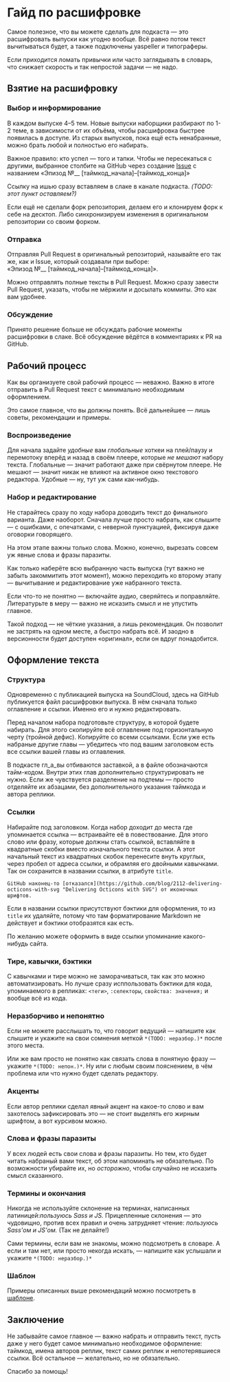 # Гайд по расшифровке

Самое полезное, что вы можете сделать для подкаста — это расшифровать выпуски как угодно вообще. Всё равно потом текст вычитываться будет, а также подключены yaspeller и типограферы.

Если приходится ломать привычки или часто заглядывать в словарь, что снижает скорость и так непростой задачи — не надо.

## Взятие на расшифровку

### Выбор и информирование

В каждом выпуске 4–5 тем. Новые выпуски наборщики разбирают по 1-2 теме, в зависимости от их объёма, чтобы расшифровка быстрее появилась в доступе. Из старых выпусков, пока ещё есть ненабранные, можно брать любой и полностью его набирать.

Важное правило: кто успел — того и тапки. Чтобы не пересекаться с другими, выбранное столбите на GitHub через создание [Issue](https://github.com/web-standards-ru/podcast/issues) с названием «Эпизод №__ [таймкод\_начала]–[таймкод\_конца]»

Ссылку на ишью сразу вставляем в слаке в канале подкаста. *(TODO: этот пункт оставляем?)*

Если ещё не сделали форк репозитория, делаем его и клонируем форк к себе на десктоп. Либо синхронизируем изменения в оригинальном репозитории со своим форком.

### Отправка

Отправляя Pull Request в оригинальный репозиторий, называйте его так же, как и Issue, который создавали при выборе: «Эпизод №__ [таймкод\_начала]–[таймкод\_конца]».

Можно отправлять полные тексты в Pull Request. Можно сразу завести Pull Request, указать, чтобы не мёржили и досылать коммиты. Это как вам удобнее.

### Обсуждение

Принято решение больше не обсуждать рабочие моменты расшифровки в слаке. Всё обсуждение вёдётся в комментариях к PR на GitHub.

## Рабочий процесс

Как вы организуете свой рабочий процесс — неважно. Важно в итоге отправить в Pull Request текст с минимально необходимым оформлением.

Это самое главное, что вы должны понять. Всё дальнейшее — лишь советы, рекомендации и примеры.

### Воспроизведение

Для начала задайте _удобные_ вам _глобальные_ хоткеи на плей/паузу и перемотоку вперёд и назад в своём плеере, которые _не мешают_ набору текста. Глобальные — значит работают даже при свёрнутом плеере. Не мешают — значит никак не влияют на активное окно текстового редактора. Удобные — ну, тут уж сами как-нибудь.

### Набор и редактирование

Не старайтесь сразу по ходу набора доводить текст до финального варианта. Даже наоборот. Сначала лучше просто набрать, как слышите — с ошибками, с опечатками, с неверной пунктуацией, фиксируя даже оговорки говорящего.

На этом этапе важны только слова. Можно, конечно, вырезать совсем уж явные слова и фразы паразиты.

Как только наберёте всю выбранную часть выпуска (тут важно не забыть закоммитить этот момент), можно переходить ко второму этапу — вычитывание и редактирование уже набранного текста.

Если что-то не понятно — включайте аудио, сверяйтесь и поправляйте. Литературьте в меру — важно не исказить смысл и не  упустить главное.

Такой подход — не чёткие указания, а лишь рекомендация. Он позволит не застрять на одном месте, а быстро набрать всё. И заодно в версионности будет доступен «оригинал», если он вдруг понадобится.

## Оформление текста

### Структура

Одновременно с публикацией выпуска на SoundCloud, здесь на GitHub публикуется файл расшифровки выпуска. В нём сначала только оглавление и ссылки. Именно его и нужно редактировать.

Перед началом набора подготовьте структуру, в которой будете набирать. Для этого скопируйте всё оглавление под горизонтальную черту (тройной дефис). Копируйте со всеми ссылками. Если уже есть набраные другие главы — убедитесь что под вашим заголовком есть все ссылки вашей главы из оглавления.

В подкасте гл_а_вы отбиваются заставкой, а в файле обозначаются тайм-кодом. Внутри этих глав дополнительно структурировать не нужно. Если же чувствуется разделение на подтемы — просто отделяйте их абзацами, без дополнительного указания таймкода и автора реплики.

### Ссылки

Набирайте под заголовком. Когда набор доходит до места где упоминается ссылка — встраивайте её в повествование. Для этого слово или фразу, которые должны стать ссылкой, вставляйте в квадратные скобки вместо изначального текста ссылки. А этот начальный текст из квадратных скобок перенесите внуть круглых, через пробел от адреса ссылки, и обрамляя его двойными кавычками. Так он сохранится в названии ссылки, в атрибуте `title`.

    GitHub наконец-то [отказался](https://github.com/blog/2112-delivering-octicons-with-svg "Delivering Octicons with SVG") от иконочных шрифтов.

Если в названии ссылки присутствуют бэктики для оформления, то из `title` их удаляйте, потому что там форматирование Markdown не действует и бэктики отобразятся как есть.

По желанию можете оформить в виде ссылки упоминание какого-нибудь сайта.

### Тире, кавычки, бэктики

С кавычками и тире можно не заморачиваться, так как это можно автоматизировать.
Но лучше сразу исппользовать бэктики для кода, упоминаемого в репликах: `<теги>`, `:селекторы`, `свойства: значения;` и вообще всё из кода.

### Неразборчиво и непонятно

Если не можете расслышать то, что говорит ведущий — напишите как слышите и укажите на свои сомнения меткой `*(TODO: неразбор.)*` после этого места.

Или же вам просто не понятно как связать слова в понятную фразу — укажите `*(TODO: непон.)*`. Ну или с любым своим пояснением, в чём проблема или что нужно будет сделать редактору.

### Акценты

Если автор реплики сделал _явный_ акцент на какое-то слово и вам захотелось зафиксировать это — не стоит выделять его жирным шрифтом, а вот курсивом можно.

### Слова и фразы паразиты

У всех людей есть свои слова и фразы паразиты. Но тем, кто будет читать набраный вами текст, об этом напоминать не обязательно. По возможности убирайте их, но _осторожно_, чтобы случайно не исказить смысл сказанного.

### Термины и окончания

Никогда не используйте склонение на терминах, написанных латиницей: ​_пользуюсь Sass и JS._​ Прицепленные склонения — это чудовищно, против всех правил и очень затрудняет чтение: ​_пользуюсь Sass'ом и JS'ом._ (Так не делайте!)​

Сами термины, если вам не знакомы, можно подсмотреть в словаре. А если и там нет, или просто некогда искать, — напишите как услышали и укажите `*(TODO: неразбор.)*`

### Шаблон

Примеры описанных выше рекомендаций можно посмотреть в [шаблоне](https://github.com/web-standards-ru/podcast/blob/master/episodes/episode-N.md).

## Заключение

Не забывайте самое главное — важно набрать и отправить текст, пусть даже у него будет самое минимально необходимое оформление: таймкод, имена авторов реплик, текст самих реплик и непотерявшиеся ссылки. Всё остальное — желательно, но не обязательно.

Спасибо за помощь!
